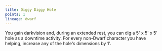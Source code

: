 ```yaml
---
title: Diggy Diggy Hole
points: 1
lineage: dwarf
---
```

You gain darkvision and, during an extended rest, you can dig a 5' x 5' x 5' hole as a downtime activity. For every non-Dwarf character you have helping, increase any of the hole's dimensions by 1'.
